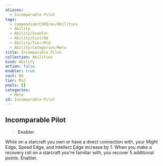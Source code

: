 ```yaml
---
aliases:
  - Incomparable Pilot
tags:
  - Compendium/CSRD/en/Abilities
  - Ability
  - Ability/Enabler
  - Ability/Cost/NA
  - Ability/Tier/Mid
  - Ability/Categories/Meta
title: Incomparable Pilot
collection: Abilities
kind: Ability
action: false
enabler: true
cost: NA
tier: Mid
pools: []
categories:
  - Meta
id: Incomparable-Pilot
---
```

## Incomparable Pilot    
>**Enabler**  
    
While on a starcraft you own or have a direct connection with, your Might Edge, Speed Edge, and Intellect Edge increase by 1. When you make a recovery roll on a starcraft you're familiar with, you recover 5 additional points. Enabler.
